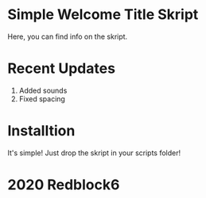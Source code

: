 # Simple Welcome Title Skript
Here, you can find info on the skript.

# Recent Updates
1. Added sounds
2. Fixed spacing

# Installtion
It's simple! Just drop the skript in your scripts folder!

# 2020 Redblock6
